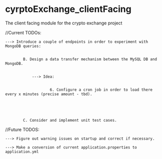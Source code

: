 # cyrptoExchange_clientFacing
The client facing module for the crypto exchange project


//Current TODOs:

    ---> Introduce a couple of endpoints in order to experiment with MongoDB queries: 


            B. Design a data transfer mechanism between the MySQL DB and MongoDB.


                ---> Idea: 


                        6. Configure a cron job in order to load there every x minutes (precise amount - tbd). 





            C. Consider and implement unit test cases. 




//Future TODOS: 

    ---> Figure out warning issues on startup and correct if necessary. 

    ---> Make a conversion of current application.properties to application.yml



